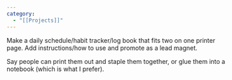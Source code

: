 ```yaml
---
category:
  - "[[Projects]]"
---
```

Make a daily schedule/habit tracker/log book that fits two on one printer page. Add instructions/how to use and promote as a lead magnet.

Say people can print them out and staple them together, or glue them into a notebook (which is what I prefer).